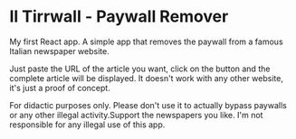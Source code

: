 # Il Tirrwall - Paywall Remover

My first React app.
A simple app that removes the paywall from a famous Italian newspaper website.

Just paste the URL of the article you want, click on the button and the complete article will be displayed.
It doesn't work with any other website, it's just a proof of concept.

For didactic purposes only. Please don't use it to actually bypass paywalls or any other illegal activity.Support the newspapers you like.
I'm not responsible for any illegal use of this app.